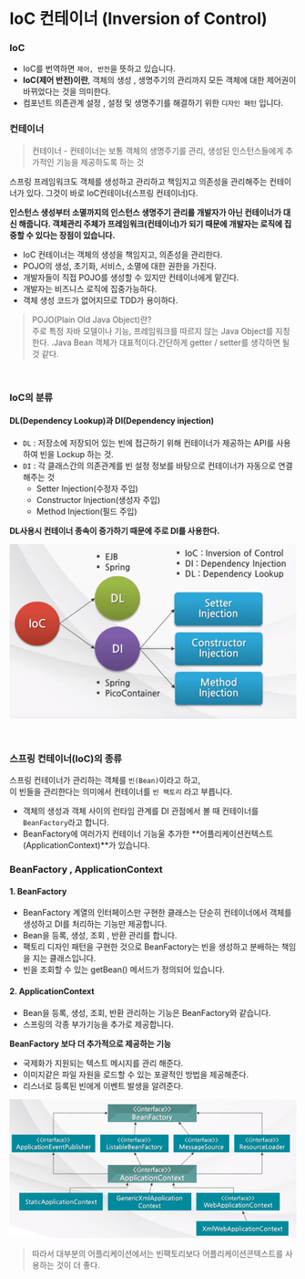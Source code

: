 # IoC 컨테이너 (Inversion of Control)

### IoC
- IoC를 번역하면 `제어, 반전`을 뜻하고 있습니다.
- **IoC(제어 반전)이란**, 객체의 생성 , 생명주기의 관리까지 모든 객체에 대한 제어권이 바뀌었다는 것을 의미한다.
- 컴포넌트 의존관계 설정 , 설정 및 생명주기를 해결하기 위한 `디자인 패턴` 입니다.

### 컨테이너
> 컨테이너 - 컨테이너는 보통 객체의 생명주기를 관리, 생성된 인스턴스들에게 추가적인 기능을 제공하도록 하는 것
  
스프링 프레임워크도 객체를 생성하고 관리하고 책임지고 의존성을 관리해주는 컨테이너가 있다. 그것이 바로 IoC컨테이너(스프링 컨테이너)다.  
  
**인스턴스 생성부터 소멸까지의 인스턴스 생명주기 관리를 개발자가 아닌 컨테이너가 대신 해줍니다. 객체관리 주체가 프레임워크(컨테이너)가 되기 때문에 개발자는 로직에 집중할 수 있다는 장점이 있습니다.**
- IoC 컨테이너는 객체의 생성을 책임지고, 의존성을 관리한다.
- POJO의 생성, 초기화, 서비스, 소멸에 대한 권한을 가진다.
- 개발자들이 직접 POJO를 생성할 수 있지만 컨테이너에게 맡긴다.
- 개발자는 비즈니스 로직에 집중가능하다.
- 객체 생성 코드가 없어지므로 TDD가 용이하다.

> POJO(Plain Old Java Object)란?  
> 주로 특정 자바 모델이나 기능, 프레임워크를 따르지 않는 Java Object를 지칭한다. 
> .Java Bean 객체가 대표적이다.간단하게 getter / setter를 생각하면 될 것 같다.


<br>

### IoC의 분류

#### DL(Dependency Lookup)과 DI(Dependency injection)

- `DL` : 저장소에 저장되어 있는 빈에 접근하기 위해 컨테이너가 제공하는 API를 사용하여 빈을 Lockup 하는 것.
- `DI` : 각 클래스간의 의존관계를 빈 설정 정보를 바탕으로 컨테이너가 자동으로 연결해주는 것
  - Setter Injection(수정자 주입)
  - Constructor Injection(생성자 주입)
  - Method Injection(필드 주입)

**DL사용시 컨테이너 종속이 증가하기 때문에 주로 DI를 사용한다.**

![DI](image/DI.png)

<br>

### 스프링 컨테이너(IoC)의 종류
스프링 컨테이너가 관리하는 객체를 `빈(Bean)`이라고 하고,  
이 빈들을 관리한다는 의미에서 컨테이너를 `빈 팩토리` 라고 부릅니다.

- 객체의 생성과 객체 사이의 런타임 관계를 DI 관점에서 볼 때 컨테이너를 `BeanFactory`라고 합니다.
- BeanFactory에 여러가지 컨테이너 기능울 추가한 **어플리케이션컨텍스트(ApplicationContext)**가 있습니다.

### BeanFactory , ApplicationContext

#### 1. BeanFactory
- BeanFactory 계열의 인터페이스만 구현한 클래스는 단순히 컨테이너에서 객체를 생성하고 DI를 처리하는 기능만 제공합니다.
- Bean을 등록, 생성, 조회 , 반환 관리를 합니다.
- 팩토리 디자인 패턴을 구현한 것으로 BeanFactory는 빈을 생성하고 분배하는 책임을 지는 클래스입니다.
- 빈을 조회할 수 있는 getBean() 메서드가 정의되어 있습니다.

#### 2. ApplicationContext
- Bean을 등록, 생성, 조회, 반환 관리하는 기능은 BeanFactory와 같습니다.
- 스프링의 각종 부가기능을 추가로 제공합니다.

**BeanFactory 보다 더 추가적으로 제공하는 기능**
  - 국제화가 지원되는 텍스트 메시지를 관리 해준다.
  - 이미지같은 파일 자원을 로드할 수 있는 포괄적인 방법을 제공해준다.
  - 리스너로 등록된 빈에게 이벤트 발생을 알려준다.

![ac](image/ac.png)
> 따라서 대부분의 어플리케이션에서는 빈팩토리보다 어플리케이션콘텍스트를 사용하는 것이 더 좋다.